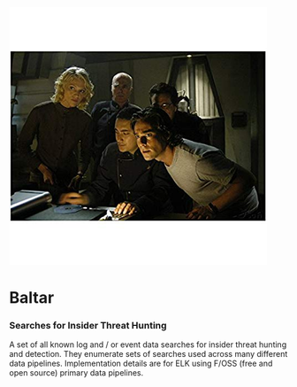 ![things](/img/bg.jpg?raw=true "text")
# Baltar

### Searches for Insider Threat Hunting

A set of all known log and / or event data searches for insider threat hunting and detection.  They enumerate sets of searches used across many different data pipelines. Implementation details are for ELK using F/OSS (free and open source) primary data pipelines.
